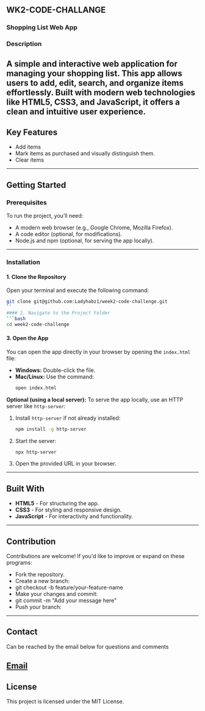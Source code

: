## WK2-CODE-CHALLANGE
### Shopping List Web App
### Description

A simple and interactive web application for managing your shopping list. This app allows users to add, edit, search, and organize items effortlessly. Built with modern web technologies like **HTML5**, **CSS3**, and **JavaScript**, it offers a clean and intuitive user experience.
---
## **Key Features**
- Add items 
- Mark items as purchased and visually distinguish them.
- Clear items
---
## **Getting Started**
### **Prerequisites**
To run the project, you’ll need:
- A modern web browser (e.g., Google Chrome, Mozilla Firefox).
- A code editor (optional, for modifications).
- Node.js and npm (optional, for serving the app locally).
---
### **Installation**
#### 1. Clone the Repository
Open your terminal and execute the following command:
```bash
git clone git@github.com:Ladyhabz1/week2-code-challenge.git
``
#### 2. Navigate to the Project Folder
```bash
cd week2-code-challenge
```
#### 3. Open the App
You can open the app directly in your browser by opening the `index.html` file:
- **Windows:** Double-click the file.
- **Mac/Linux:** Use the command:
  ```bash
  open index.html
  ```
**Optional (using a local server):**
To serve the app locally, use an HTTP server like `http-server`:
1. Install `http-server` if not already installed:
   ```bash
   npm install -g http-server
   ```
2. Start the server:
   ```bash
   npx http-server
   ```
3. Open the provided URL in your browser.
---
## **Built With**
- **HTML5** - For structuring the app.
- **CSS3** - For styling and responsive design.
- **JavaScript** - For interactivity and functionality.

---
## Contribution

Contributions are welcome! If you'd like to improve or expand on these programs:

- Fork the repository.
- Create a new branch:
- git checkout -b feature/your-feature-name
- Make your changes and commit:
- git commit -m "Add your message here"
- Push your branch:

---
## **Contact**
Can be reached by the email below for questions and comments 

[Email](guyohabibahassan@gmail.com)
---
## **License**
This project is licensed under the MIT License.